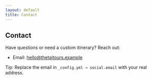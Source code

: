 ```yaml
---
layout: default
title: Contact
---
```


<section class="container my-5">
  <h1>Contact</h1>
  <p>Have questions or need a custom itinerary? Reach out:</p>
  <ul>
    <li>Email: <a href="mailto:hello@thetajtours.example">hello@thetajtours.example</a></li>
  </ul>
  <p class="text-muted">Tip: Replace the email in <code>_config.yml → social.email</code> with your real address.</p>
</section>
